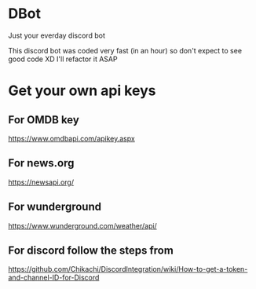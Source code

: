 # DBot
Just your everday discord bot

This discord bot was coded very fast (in an hour) so don't expect to see good code XD
I'll refactor it ASAP

# Get your own api keys             
## For OMDB key              
https://www.omdbapi.com/apikey.aspx               
## For news.org                   
https://newsapi.org/                      
## For wunderground                                 
https://www.wunderground.com/weather/api/                                  
## For discord follow the steps from                          
https://github.com/Chikachi/DiscordIntegration/wiki/How-to-get-a-token-and-channel-ID-for-Discord
